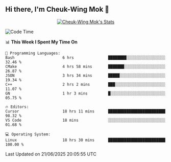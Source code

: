 ## Hi there, I'm Cheuk-Wing Mok 👋

<!--
**mozro0327/mozro0327** is a ✨ _special_ ✨ repository because its `README.md` (this file) appears on your GitHub profile.

Here are some ideas to get you started:

- 🔭 I’m currently working on ...
- 🌱 I’m currently learning ...
- 👯 I’m looking to collaborate on ...
- 🤔 I’m looking for help with ...
- 💬 Ask me about ...
- 📫 How to reach me: ...
- 😄 Pronouns: ...
- ⚡ Fun fact: ...
-->

<p align="center">
  <a href="https://github.com/mozro0327" class="rich-diff-level-one">
    <img src="https://github-readme-stats.vercel.app/api?username=mozro0327&title_color=333&text_color=777" alt="Cheuk-Wing Mok's Stats" >
    <!-- &hide=issues
    <img src="https://github-readme-stats.vercel.app/api?username=mozro0327&hide=issues&title_color=333&text_color=777" alt="Cheuk-Wing Mok's Stats" >
    -->
  </a>
</p>

<!--START_SECTION:waka-->
![Code Time](http://img.shields.io/badge/Code%20Time-3%2C499%20hrs%202%20mins-blue)

📊 **This Week I Spent My Time On** 

```text
💬 Programming Languages: 
Bash                     6 hrs               ████████░░░░░░░░░░░░░░░░░   32.46 % 
CMake                    4 hrs 58 mins       ███████░░░░░░░░░░░░░░░░░░   26.87 % 
JSON                     3 hrs 34 mins       █████░░░░░░░░░░░░░░░░░░░░   19.34 % 
C++                      2 hrs 2 mins        ███░░░░░░░░░░░░░░░░░░░░░░   11.07 % 
GN                       1 hr 3 mins         █░░░░░░░░░░░░░░░░░░░░░░░░   05.75 % 

🔥 Editors: 
Cursor                   18 hrs 11 mins      █████████████████████████   98.32 % 
VS Code                  18 mins             ░░░░░░░░░░░░░░░░░░░░░░░░░   01.68 % 

💻 Operating System: 
Linux                    18 hrs 30 mins      █████████████████████████   100.00 % 
```


 Last Updated on 21/06/2025 20:05:55 UTC
<!--END_SECTION:waka-->
